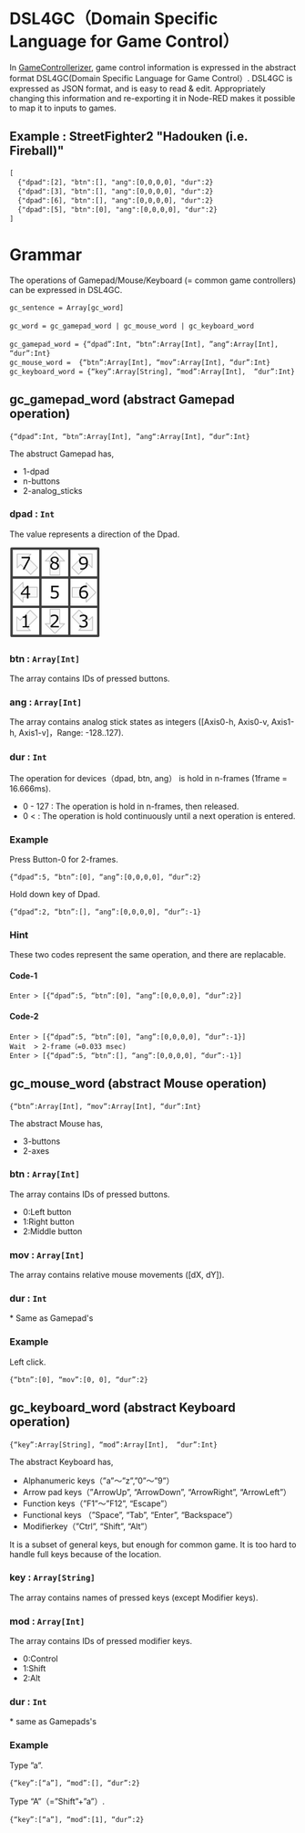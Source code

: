 # DSL4GC（Domain Specific Language for Game Control）

In [GameControllerizer](../README.md), game control information is expressed in the abstract format DSL4GC(Domain Specific Language for Game Control）. DSL4GC is expressed as JSON format, and is easy to read & edit.
Appropriately changing this information and re-exporting it in Node-RED makes it possible to 
map it to inputs to games. 

## Example : StreetFighter2 "Hadouken (i.e. Fireball)"
```
[
  {"dpad":[2], "btn":[], "ang":[0,0,0,0], "dur":2}
  {"dpad":[3], "btn":[], "ang":[0,0,0,0], "dur":2}  
  {"dpad":[6], "btn":[], "ang":[0,0,0,0], "dur":2}
  {"dpad":[5], "btn":[0], "ang":[0,0,0,0], "dur":2}
]
```

# Grammar

The operations of Gamepad/Mouse/Keyboard (= common game controllers) can be expressed in DSL4GC.

```
gc_sentence = Array[gc_word]

gc_word = gc_gamepad_word | gc_mouse_word | gc_keyboard_word

gc_gamepad_word = {“dpad”:Int, “btn”:Array[Int], ”ang“:Array[Int], “dur”:Int}
gc_mouse_word =  {“btn”:Array[Int], “mov”:Array[Int], “dur”:Int}
gc_keyboard_word = {“key”:Array[String], “mod”:Array[Int],  “dur”:Int}
```

## gc_gamepad_word (abstract Gamepad operation)
`{“dpad”:Int, “btn”:Array[Int], ”ang“:Array[Int], “dur”:Int}`

The abstruct Gamepad has,

- 1-dpad
- n-buttons
- 2-analog_sticks

### dpad : `Int`
<!-- 1～9の数値でゲームパッドの方向キー（十字キー）入力を表現します．方向と番号の対応は以下． -->
The value represents a direction of the Dpad.

<img src="./img/dpad.png" width="160px">

### btn : `Array[Int]`
The array contains IDs of pressed buttons.

### ang : `Array[Int]`
<!-- アナログスティックの倒しこみ状態を表現しています．インデックス順に [Axis0-h, Axis0-v, Axis1-h, Axis1-v]，値域は-128～127としています． -->
The array contains analog stick states as integers 
([Axis0-h, Axis0-v, Axis1-h, Axis1-v]，Range: -128..127).

### dur : `Int`
The operation for devices（dpad, btn, ang） is hold in n-frames (1frame = 16.666ms).
<!-- 上記制御を適用する期間で，単位はframeとしました（1frame = 16.666msに相当）．値が表現する動作は以下です． -->

- 0 - 127 :  The operation is hold in n-frames, then released.
- 0 < : The operation is hold continuously until a next operation is entered.

### Example
Press Button-0 for 2-frames.
```
{“dpad”:5, “btn”:[0], “ang”:[0,0,0,0], “dur”:2}
```

Hold down key of Dpad.
```
{“dpad”:2, “btn”:[], “ang”:[0,0,0,0], “dur”:-1}
```

### Hint
These two codes represent the same operation, and there are replacable.

#### Code-1
```
Enter > [{“dpad”:5, “btn”:[0], “ang”:[0,0,0,0], “dur”:2}]
```

#### Code-2
```
Enter > [{“dpad”:5, “btn”:[0], “ang”:[0,0,0,0], “dur”:-1}]
Wait  > 2-frame（=0.033 msec)
Enter > [{“dpad”:5, “btn”:[], “ang”:[0,0,0,0], “dur”:-1}]
```
 
## gc_mouse_word (abstract Mouse operation)
<!-- 下記要素をもつマウスとして抽象化しました． -->
`{“btn”:Array[Int], “mov”:Array[Int], “dur”:Int}`

The abstract Mouse has,

- 3-buttons
- 2-axes

### btn : `Array[Int]`
The array contains IDs of pressed buttons.
- 0:Left button
- 1:Right button
- 2:Middle button

### mov : `Array[Int]`
<!-- マウスの相対移動量を指し示します．インデックス順に．画面に対して左下を原点とします． -->
The array contains relative mouse movements ([dX, dY]).

### dur : `Int`
\* Same as Gamepad's
<!-- Gamepadの場合に同じです． -->

### Example
Left click.
```
{“btn”:[0], “mov”:[0, 0], “dur”:2}
```

## gc_keyboard_word (abstract Keyboard operation)
`{“key”:Array[String], “mod”:Array[Int],  “dur”:Int}`

The abstract Keyboard has,
- Alphanumeric keys（”a”～”z”,”0”～”9”）
- Arrow pad keys（”ArrowUp”, “ArrowDown”, “ArrowRight”, “ArrowLeft”）
- Function keys（”F1”～”F12”, “Escape”）
- Functional keys （”Space”, “Tab”, “Enter”, “Backspace”）
- Modifierkey（”Ctrl”, “Shift”, “Alt”）

It is a subset of general keys, but enough for common game.
It is too hard to handle full keys because of the location. 

### key : `Array[String]`
<!-- Modifierkeyを除くキーの押し込み状態を文字列配列で表現します．同時に押されているキーがある場合，それぞれのキーに対応する文字列をすべて配列に格納するものとします（順不同． -->
The array contains names of pressed keys (except Modifier keys).

### mod : `Array[Int]`
<!-- Modifierkeyの押し込み状態を表現します．Ctrl：０，Shift：1，Alt：2． -->
The array contains IDs of pressed modifier keys.
- 0:Control
- 1:Shift
- 2:Alt

### dur : `Int`
\* same as Gamepads's
<!-- Gamepadの場合に同じです． -->

<!-- 現実のkeyboardには上記以外にも多数のキーが存在します．しかしこれらを含めて統一的に扱う標準仕様は存在しておらず，OS，ロケーション，機器，入力を受け取るアプリケーション（例：ウェブブラウザ）によりまちまちです．  
そのため，現状の GameControllerizer では抽象化の範囲を一般的にゲームコントロールに使われるであろうキーのみに限定しています．なお，DSL4GC自体は押し込まれたキーを文字列で表現する形式をとっているため，これ以外のキーを判定に加えた場合にも言語仕様そのものを変更する必要はありません． -->

### Example

Type ”a”.
```
{“key”:[“a”], “mod”:[], “dur”:2}
```

Type “A”（=”Shift”+”a”）.
```
{“key”:[“a”], “mod”:[1], “dur”:2}
```
